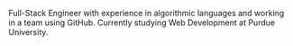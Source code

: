 Full-Stack Engineer with experience in algorithmic languages and working in a team using GitHub. Currently studying Web Development at Purdue University.

